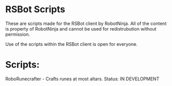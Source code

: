 RSBot Scripts
================

These are scripts made for the RSBot client by RobotNinja.
All of the content is property of RobotNinja and cannot be used for redistrubution without permission.

Use of the scripts within the RSBot client is open for everyone.

Scripts:
================

RoboRunecrafter - Crafts runes at most altars.
Status: IN DEVELOPMENT